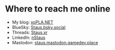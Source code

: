 # Where to reach me online
- My blog: [xoPLA.NET](https://xopla.net)
- BlueSky: [Staus.bsky.social](https://bsky.app/profile/staus.bsky.social)
- Threads: [Staus.xr](https://www.threads.net/@staus.xr)
- LinkedIn: [nStaus](https://www.linkedin.com/in/nstaus/)
- Mastodon: [staus.mastodon.gamedev.place](https://mastodon.gamedev.place/@Staus)
